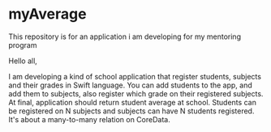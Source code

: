 # myAverage
This repository is for an application i am developing for my mentoring program

Hello all,

I am developing a kind of school application that register students, subjects and their grades in Swift language.
You can add students to the app, and add them to subjects, also register which grade on their registered subjects. At final, application should return student average at school.
Students can be registered on N subjects and subjects can have N students registered. It's about a many-to-many relation on CoreData.
